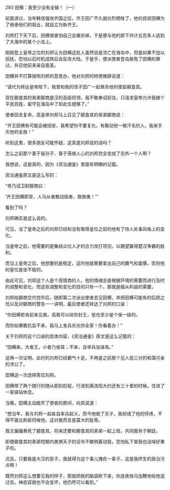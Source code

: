 293 田横：我至少没有全输！（一）



前面讲过，当年韩信强攻齐国之后，齐王田广不久就壮烈牺牲了，他的叔叔田横为了继承他们的祖业，就自立为新齐王。

刘邦打下天下后，田横很害怕自己会被杀掉，于是便与他的部下共计五百多人逃到了大海中的某个小岛上。



刚刚登上皇帝之位的刘邦认为田横这批人虽然说是流亡在海岛中，但是如果不加以招抚，恐怕以后时机成熟后会反攻大陆，于是乎，便派使者登岛赦免了田横的罪过，并召他前来亲自面圣。

田横并不打算按照刘邦的意思办，他对刘邦的特使推辞说道：

“请代为转达皇帝陛下，我曾和我的侄子田广一起煮杀他的使臣郦食其。

现在郦食其的弟弟郦商是汉的高级将领，我不敢奉诏前往，只请求皇帝允许我做个平民百姓，留守在海岛中了却此生就够了。”

使者回去复命，高皇帝刘邦马上召见了郦食其的弟弟郦商说：

“齐王田横有可能会被招安，我希望你不要复仇，有敢动他一根汗毛的人，我亲手灭他的全族！”



听到这里，很多朋友可能怀疑，这真是刘邦说的话吗？

怎么之前那个善于装孙子、善于笼络人心的刘邦完全变成了另外一个人啊？

我想说，这是真的，因为《资治通鉴》里面有明确的记载。

资治通鉴原文是这么写的：

“帝乃诏卫尉郦商曰：

‘齐王田横即至，人马从者敢动摇者，致族夷！’”



看到了吗？

刘邦确实是这么说的。

可见，当了皇帝之后的刘邦已经和没有取得皇位之前的他有了待人处事风格上的变化。

当皇帝之前，他需要的是集结众位人才的合力攻打项羽，以期望赢得楚汉争霸的胜利。

而当上皇帝之后，他想要的是稳定，这时他就需要拿出自己的霸气和震慑，否则他的皇位是坐不稳的。

由此可见，刘邦这个人是个高情商的人，他的情绪总是根据环境的需要而进行及时的调整和变化，而这些调整和变化的目的只有一个，那就是服从利益的需要。



刘邦给郦商交代完毕后，随即第二次派出使者去见田横，并把田横可能有的后顾之忧以及对郦商的警告一一讲明，最后使者还转达了刘邦的口谕：

“你田横若肯前来见我，高我可以给你封王，低也至少是个侯一级的。

而你如果敢抗旨不来，我马上发兵杀光你全家！你看着办！”



关于刘邦的这个口谕的具体内容，《资治通鉴》原文是这么记载的：

“田横来，大者王，小者乃侯耳；不来，且举兵加诛焉。”



这再一次证明，此时的刘邦已经霸气十足，不再是之前那个见人低三分的和蔼可亲的沛公了。

田横这一次选择答应刘邦。

田横带了两个随行的随从即刻启程，行进到离洛阳大约还有三十里的时候，住进了一家驿站休息。

当晚，田横主动敲开了使者的房间，向其说道：

“想当年，我与刘邦一起各自率兵起义，而今他做了天子，我却成了他的俘虏，不得不面北称臣伺候他，这对我而言是莫大的耻辱。

我又偏偏煮死了郦食其，将来还要和郦食其的弟弟一起上班，共同服务于朝廷。

即便郦食其的弟弟短期内畏惧天子的诏令不敢明着动我，恐怕私下里我也没啥好果子吃。

况且，只要我是大汉的臣子，我就得为这个事儿愧疚一辈子，这是我终生的政治污点啊！

既然刘邦这么想要见我的样子，那就把我的脑袋砍下来，你连夜快马加鞭地给他送过去，神态容貌也不会变坏，他仍然可以看到。”

